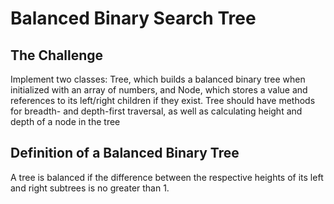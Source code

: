 # Balanced Binary Search Tree

## The Challenge
Implement two classes: Tree, which builds a balanced binary tree when initialized with an array of numbers, and Node, which stores a value and references to its left/right children if they exist. Tree should have methods for breadth- and depth-first traversal, as well as calculating height and depth of a node in the tree

## Definition of a Balanced Binary Tree
A tree is balanced if the difference between the respective heights of its left and right subtrees is no greater than 1.